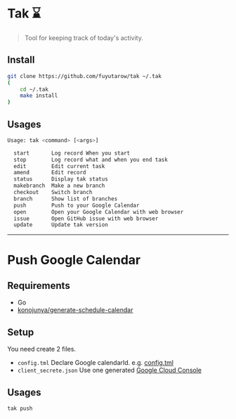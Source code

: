 # Tak :hourglass:

> Tool for keeping track of today's activity.


## Install
```sh
git clone https://github.com/fuyutarow/tak ~/.tak
(
    cd ~/.tak
    make install
)
```


## Usages
```sh
Usage: tak <command> [<args>]

  start       Log record When you start
  stop        Log record what and when you end task
  edit        Edit current task
  amend       Edit record
  status      Display tak status
  makebranch  Make a new branch
  checkout    Switch branch
  branch      Show list of branches
  push        Push to your Google Calendar
  open        Open your Google Calendar with web browser
  issue       Open GitHub issue with web browser
  update      Update tak version
```

-----

# Push Google Calendar
## Requirements
- Go
- [konojunya/generate-schedule-calendar](https://github.com/konojunya/generate-schedule-calendar)


## Setup
You need create 2 files.
- `config.tml`
  Declare Google calendarId. e.g. [config.tml](config.tml)
- `client_secrete.json`
  Use one generated [Google Cloud Console](https://console.cloud.google.com)


## Usages
```sh
tak push
```
